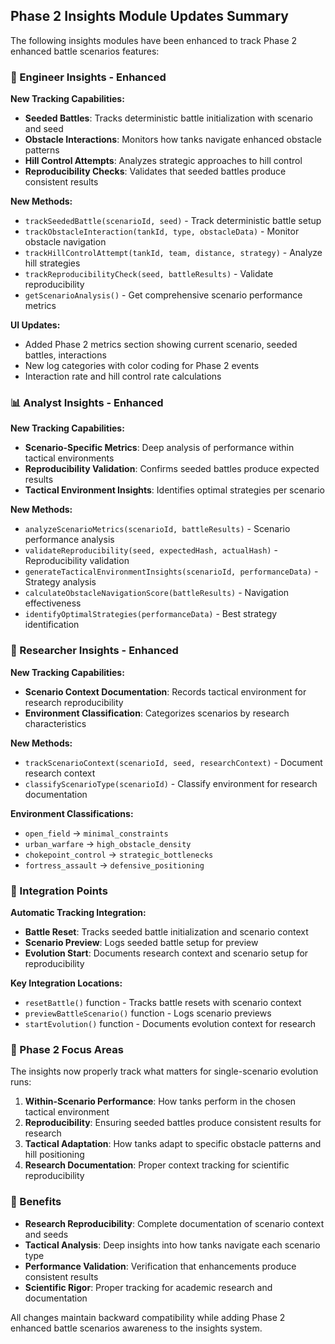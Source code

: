 ## Phase 2 Insights Module Updates Summary

The following insights modules have been enhanced to track Phase 2 enhanced battle scenarios features:

### 🔧 Engineer Insights - Enhanced
**New Tracking Capabilities:**
- **Seeded Battles**: Tracks deterministic battle initialization with scenario and seed
- **Obstacle Interactions**: Monitors how tanks navigate enhanced obstacle patterns  
- **Hill Control Attempts**: Analyzes strategic approaches to hill control
- **Reproducibility Checks**: Validates that seeded battles produce consistent results

**New Methods:**
- `trackSeededBattle(scenarioId, seed)` - Track deterministic battle setup
- `trackObstacleInteraction(tankId, type, obstacleData)` - Monitor obstacle navigation
- `trackHillControlAttempt(tankId, team, distance, strategy)` - Analyze hill strategies
- `trackReproducibilityCheck(seed, battleResults)` - Validate reproducibility
- `getScenarioAnalysis()` - Get comprehensive scenario performance metrics

**UI Updates:**
- Added Phase 2 metrics section showing current scenario, seeded battles, interactions
- New log categories with color coding for Phase 2 events
- Interaction rate and hill control rate calculations

### 📊 Analyst Insights - Enhanced  
**New Tracking Capabilities:**
- **Scenario-Specific Metrics**: Deep analysis of performance within tactical environments
- **Reproducibility Validation**: Confirms seeded battles produce expected results
- **Tactical Environment Insights**: Identifies optimal strategies per scenario

**New Methods:**
- `analyzeScenarioMetrics(scenarioId, battleResults)` - Scenario performance analysis
- `validateReproducibility(seed, expectedHash, actualHash)` - Reproducibility validation
- `generateTacticalEnvironmentInsights(scenarioId, performanceData)` - Strategy analysis
- `calculateObstacleNavigationScore(battleResults)` - Navigation effectiveness
- `identifyOptimalStrategies(performanceData)` - Best strategy identification

### 🔬 Researcher Insights - Enhanced
**New Tracking Capabilities:**
- **Scenario Context Documentation**: Records tactical environment for research reproducibility
- **Environment Classification**: Categorizes scenarios by research characteristics

**New Methods:**
- `trackScenarioContext(scenarioId, seed, researchContext)` - Document research context
- `classifyScenarioType(scenarioId)` - Classify environment for research documentation

**Environment Classifications:**
- `open_field` → `minimal_constraints`
- `urban_warfare` → `high_obstacle_density`  
- `chokepoint_control` → `strategic_bottlenecks`
- `fortress_assault` → `defensive_positioning`

### 🔗 Integration Points
**Automatic Tracking Integration:**
- **Battle Reset**: Tracks seeded battle initialization and scenario context
- **Scenario Preview**: Logs seeded battle setup for preview
- **Evolution Start**: Documents research context and scenario setup for reproducibility

**Key Integration Locations:**
- `resetBattle()` function - Tracks battle resets with scenario context
- `previewBattleScenario()` function - Logs scenario previews
- `startEvolution()` function - Documents evolution context for research

### 🎯 Phase 2 Focus Areas
The insights now properly track what matters for single-scenario evolution runs:

1. **Within-Scenario Performance**: How tanks perform in the chosen tactical environment
2. **Reproducibility**: Ensuring seeded battles produce consistent results for research
3. **Tactical Adaptation**: How tanks adapt to specific obstacle patterns and hill positioning
4. **Research Documentation**: Proper context tracking for scientific reproducibility

### 🚀 Benefits
- **Research Reproducibility**: Complete documentation of scenario context and seeds
- **Tactical Analysis**: Deep insights into how tanks navigate each scenario type  
- **Performance Validation**: Verification that enhancements produce consistent results
- **Scientific Rigor**: Proper tracking for academic research and documentation

All changes maintain backward compatibility while adding Phase 2 enhanced battle scenarios awareness to the insights system.
